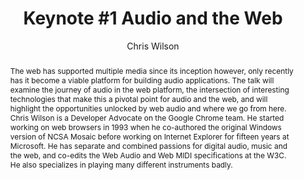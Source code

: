 --- 
  title: "Keynote #1 Audio and the Web" 
  abstract: "The web has supported multiple media since its inception however, only recently has it become a viable platform for building audio applications. The talk will examine the journey of audio in the web platform, the intersection of interesting technologies that make this a pivotal point for audio and the web, and will highlight the opportunities unlocked by web audio and where we go from here. Chris Wilson is a Developer Advocate on the Google Chrome team. He started working on web browsers in 1993 when he co-authored the original Windows version of NCSA Mosaic before working on Internet Explorer for fifteen years at Microsoft. He has separate and combined passions for digital audio, music and the web, and co-edits the Web Audio and Web MIDI specifications at the W3C. He also specializes in playing many different instruments badly." 
  address: "Paris" 
  author: "Chris Wilson" 
  booktitle: "Proceedings of the International Web Audio Conference" 
  editor: "Samuel Goldszmidt, Norbert Schnell, Victor Saiz, Benjamin Matuszewski" 
  month: "Proceedings of the International Web Audio Conference"
  pages: "" 
  publisher: "IRCAM" 
  series: "WAC '15"
  type: "Keynote"  
  year: "2015" 
  id: "2015_KN1" 
  tags: year2015
  media: https://medias.ircam.fr/x8fe5fb 
  pdflink: /_data/papers/pdf/2015/2015_KN1.pdf
  ISSN: 2663-5844
---